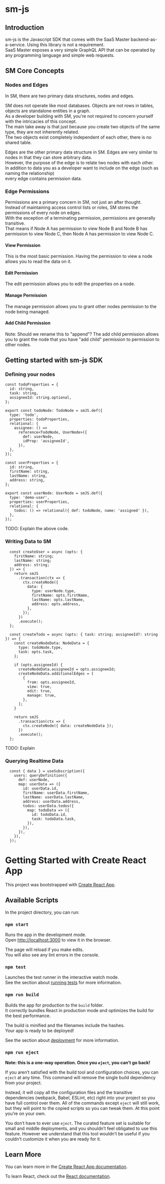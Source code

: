 # sm-js

## Introduction

sm-js is the Javascript SDK that comes with the SaaS Master backend-as-a-service. Using this library is not a requirement.\
SaaS Master exposes a very simple GraphQL API that can be operated by any programming language and simple web requests.

## SM Core Concepts

### Nodes and Edges

In SM, there are two primary data structures, nodes and edges.

SM does not operate like most databases. Objects are not rows in tables, objects are standalone entities in a graph.\
As a developer building with SM, you're not required to concern yourself with the intricacies of this concept.\
The main take away is that just because you create two objects of the same type, they are not inherently related.\
The two objects exist completely independent of each other, there is no shared table.

Edges are the other primary data structure in SM. Edges are very similar to nodes in that they can store arbitrary data.\
However, the purpose of the edge is to relate two nodes with each other.\
In addition to data you as a developer want to include on the edge (such as naming the relationship)\
every edge contains permission data.

### Edge Permissions

Permissions are a primary concern in SM, not just an after thought.\
Instead of maintaining access control lists or roles, SM stores the permissions of every node on edges.\
With the exception of a terminating permission, permissions are generally transitive.\
That means if Node A has permission to view Node B and Node B has permission to view Node C, then Node A has permission to view Node C.

#### View Permission

This is the most basic permission. Having the permission to view a node allows you to read the data on it.

#### Edit Permission

The edit permission allows you to edit the properties on a node.

#### Manage Permission

The manage permission allows you to grant other nodes permission to the node being managed.

#### Add Child Permission

Note: Should we rename this to "append"?
The add child permission allows you to grant the node that you have "add child" permission to permission to other nodes.

## Getting started with sm-js SDK

### Defining your nodes

```TS
const todoProperties = {
  id: string,
  task: string,
  assigneeId: string.optional,
};

export const todoNode: TodoNode = smJS.def({
  type: 'todo',
  properties: todoProperties,
  relational: {
    assignee: () =>
      reference<TodoNode, UserNode>({
        def: userNode,
        idProp: 'assigneeId',
      }),
  },
});

const userProperties = {
  id: string,
  firstName: string,
  lastName: string,
  address: string,
};

export const userNode: UserNode = smJS.def({
  type: 'demo-user',
  properties: userProperties,
  relational: {
    todos: () => relational({ def: todoNode, name: 'assigned' }),
  },
});
```

TODO: Explain the above code.

### Writing Data to SM

```TS
  const createUser = async (opts: {
    firstName: string;
    lastName: string;
    address: string;
  }) => {
    return smJS
      .transaction(ctx => {
        ctx.createNode({
          data: {
            type: userNode.type,
            firstName: opts.firstName,
            lastName: opts.lastName,
            address: opts.address,
          },
        });
      })
      .execute();
  };

  const createTodo = async (opts: { task: string; assigneeId?: string }) => {
    const createNodeData: NodeData = {
      type: todoNode.type,
      task: opts.task,
    };

    if (opts.assigneeId) {
      createNodeData.assigneeId = opts.assigneeId;
      createNodeData.additionalEdges = [
        {
          from: opts.assigneeId,
          view: true,
          edit: true,
          manage: true,
        },
      ];
    }

    return smJS
      .transaction(ctx => {
        ctx.createNode({ data: createNodeData });
      })
      .execute();
  };
```

TODO: Explain

### Querying Realtime Data

```TS
  const { data } = useSubscription({
    users: queryDefinition({
      def: userNode,
      map: userData => ({
        id: userData.id,
        firstName: userData.firstName,
        lastName: userData.lastName,
        address: userData.address,
        todos: userData.todos({
          map: todoData => ({
            id: todoData.id,
            task: todoData.task,
          }),
        }),
      }),
    }),
  });
```

# Getting Started with Create React App

This project was bootstrapped with [Create React App](https://github.com/facebook/create-react-app).

## Available Scripts

In the project directory, you can run:

### `npm start`

Runs the app in the development mode.\
Open [http://localhost:3000](http://localhost:3000) to view it in the browser.

The page will reload if you make edits.\
You will also see any lint errors in the console.

### `npm test`

Launches the test runner in the interactive watch mode.\
See the section about [running tests](https://facebook.github.io/create-react-app/docs/running-tests) for more information.

### `npm run build`

Builds the app for production to the `build` folder.\
It correctly bundles React in production mode and optimizes the build for the best performance.

The build is minified and the filenames include the hashes.\
Your app is ready to be deployed!

See the section about [deployment](https://facebook.github.io/create-react-app/docs/deployment) for more information.

### `npm run eject`

**Note: this is a one-way operation. Once you `eject`, you can’t go back!**

If you aren’t satisfied with the build tool and configuration choices, you can `eject` at any time. This command will remove the single build dependency from your project.

Instead, it will copy all the configuration files and the transitive dependencies (webpack, Babel, ESLint, etc) right into your project so you have full control over them. All of the commands except `eject` will still work, but they will point to the copied scripts so you can tweak them. At this point you’re on your own.

You don’t have to ever use `eject`. The curated feature set is suitable for small and middle deployments, and you shouldn’t feel obligated to use this feature. However we understand that this tool wouldn’t be useful if you couldn’t customize it when you are ready for it.

## Learn More

You can learn more in the [Create React App documentation](https://facebook.github.io/create-react-app/docs/getting-started).

To learn React, check out the [React documentation](https://reactjs.org/).
